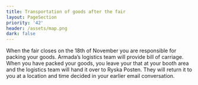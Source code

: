 ```yaml
---
title: Transportation of goods after the fair
layout: PageSection
priority: '42'
header: /assets/map.png
dark: false
---
```

When the fair closes on the 18th of November you are responsible for packing your goods. Armada’s logistics team will provide bill of carriage. When you have packed your goods,  you leave your that at your booth area and the logistics team will hand it over to Ryska Posten. They will return it to you at a location and time decided in your earlier email conversation.

